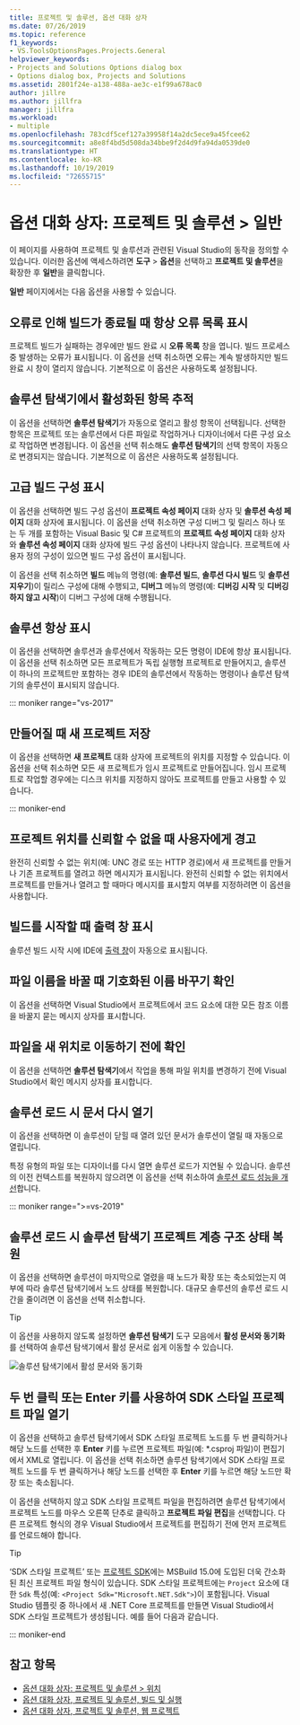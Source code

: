 ```yaml
---
title: 프로젝트 및 솔루션, 옵션 대화 상자
ms.date: 07/26/2019
ms.topic: reference
f1_keywords:
- VS.ToolsOptionsPages.Projects.General
helpviewer_keywords:
- Projects and Solutions Options dialog box
- Options dialog box, Projects and Solutions
ms.assetid: 2801f24e-a138-488a-ae3c-e1f99a678ac0
author: jillre
ms.author: jillfra
manager: jillfra
ms.workload:
- multiple
ms.openlocfilehash: 783cdf5cef127a39958f14a2dc5ece9a45fcee62
ms.sourcegitcommit: a8e8f4bd5d508da34bbe9f2d4d9fa94da0539de0
ms.translationtype: HT
ms.contentlocale: ko-KR
ms.lasthandoff: 10/19/2019
ms.locfileid: "72655715"
---
```

# <a name="options-dialog-box-projects-and-solutions--general"></a>옵션 대화 상자: 프로젝트 및 솔루션 \> 일반

이 페이지를 사용하여 프로젝트 및 솔루션과 관련된 Visual Studio의 동작을 정의할 수 있습니다. 이러한 옵션에 액세스하려면 **도구** > **옵션**을 선택하고 **프로젝트 및 솔루션**을 확장한 후 **일반**을 클릭합니다.

**일반** 페이지에서는 다음 옵션을 사용할 수 있습니다.

## <a name="always-show-error-list-if-build-finishes-with-errors"></a>오류로 인해 빌드가 종료될 때 항상 오류 목록 표시

프로젝트 빌드가 실패하는 경우에만 빌드 완료 시 **오류 목록** 창을 엽니다. 빌드 프로세스 중 발생하는 오류가 표시됩니다. 이 옵션을 선택 취소하면 오류는 계속 발생하지만 빌드 완료 시 창이 열리지 않습니다. 기본적으로 이 옵션은 사용하도록 설정됩니다.

## <a name="track-active-item-in-solution-explorer"></a>솔루션 탐색기에서 활성화된 항목 추적

이 옵션을 선택하면 **솔루션 탐색기**가 자동으로 열리고 활성 항목이 선택됩니다. 선택한 항목은 프로젝트 또는 솔루션에서 다른 파일로 작업하거나 디자이너에서 다른 구성 요소로 작업하면 변경됩니다. 이 옵션을 선택 취소해도 **솔루션 탐색기**의 선택 항목이 자동으로 변경되지는 않습니다. 기본적으로 이 옵션은 사용하도록 설정됩니다.

## <a name="show-advanced-build-configurations"></a>고급 빌드 구성 표시

이 옵션을 선택하면 빌드 구성 옵션이 **프로젝트 속성 페이지** 대화 상자 및 **솔루션 속성 페이지** 대화 상자에 표시됩니다. 이 옵션을 선택 취소하면 구성 디버그 및 릴리스 하나 또는 두 개를 포함하는 Visual Basic 및 C# 프로젝트의 **프로젝트 속성 페이지** 대화 상자와 **솔루션 속성 페이지** 대화 상자에 빌드 구성 옵션이 나타나지 않습니다. 프로젝트에 사용자 정의 구성이 있으면 빌드 구성 옵션이 표시됩니다.

이 옵션을 선택 취소하면 **빌드** 메뉴의 명령(예: **솔루션 빌드**, **솔루션 다시 빌드** 및 **솔루션 지우기**)이 릴리스 구성에 대해 수행되고, **디버그** 메뉴의 명령(예: **디버깅 시작** 및 **디버깅하지 않고 시작**)이 디버그 구성에 대해 수행됩니다.

## <a name="always-show-solution"></a>솔루션 항상 표시

이 옵션을 선택하면 솔루션과 솔루션에서 작동하는 모든 명령이 IDE에 항상 표시됩니다. 이 옵션을 선택 취소하면 모든 프로젝트가 독립 실행형 프로젝트로 만들어지고, 솔루션이 하나의 프로젝트만 포함하는 경우 IDE의 솔루션에서 작동하는 명령이나 솔루션 탐색기의 솔루션이 표시되지 않습니다.

::: moniker range="vs-2017"

## <a name="save-new-projects-when-created"></a>만들어질 때 새 프로젝트 저장

이 옵션을 선택하면 **새 프로젝트** 대화 상자에 프로젝트의 위치를 지정할 수 있습니다. 이 옵션을 선택 취소하면 모든 새 프로젝트가 임시 프로젝트로 만들어집니다. 임시 프로젝트로 작업할 경우에는 디스크 위치를 지정하지 않아도 프로젝트를 만들고 사용할 수 있습니다.

::: moniker-end

## <a name="warn-user-when-the-project-location-is-not-trusted"></a>프로젝트 위치를 신뢰할 수 없을 때 사용자에게 경고

완전히 신뢰할 수 없는 위치(예: UNC 경로 또는 HTTP 경로)에서 새 프로젝트를 만들거나 기존 프로젝트를 열려고 하면 메시지가 표시됩니다. 완전히 신뢰할 수 없는 위치에서 프로젝트를 만들거나 열려고 할 때마다 메시지를 표시할지 여부를 지정하려면 이 옵션을 사용합니다.

## <a name="show-output-window-when-build-starts"></a>빌드를 시작할 때 출력 창 표시

솔루션 빌드 시작 시에 IDE에 [출력 창](../../ide/reference/output-window.md)이 자동으로 표시됩니다.

## <a name="prompt-for-symbolic-renaming-when-renaming-files"></a>파일 이름을 바꿀 때 기호화된 이름 바꾸기 확인

이 옵션을 선택하면 Visual Studio에서 프로젝트에서 코드 요소에 대한 모든 참조 이름을 바꿀지 묻는 메시지 상자를 표시합니다.

## <a name="prompt-before-moving-files-to-a-new-location"></a>파일을 새 위치로 이동하기 전에 확인

이 옵션을 선택하면 **솔루션 탐색기**에서 작업을 통해 파일 위치를 변경하기 전에 Visual Studio에서 확인 메시지 상자를 표시합니다.

## <a name="reopen-documents-on-solution-load"></a>솔루션 로드 시 문서 다시 열기

이 옵션을 선택하면 이 솔루션이 닫힐 때 열려 있던 문서가 솔루션이 열릴 때 자동으로 열립니다.

특정 유형의 파일 또는 디자이너를 다시 열면 솔루션 로드가 지연될 수 있습니다. 솔루션의 이전 컨텍스트를 복원하지 않으려면 이 옵션을 선택 취소하여 [솔루션 로드 성능을 개선](../../ide/visual-studio-performance-tips-and-tricks.md#disable-automatic-file-restore)합니다.

::: moniker range=">=vs-2019"

## <a name="restore-solution-explorer-project-hierarchy-state-on-solution-load"></a>솔루션 로드 시 솔루션 탐색기 프로젝트 계층 구조 상태 복원

이 옵션을 선택하면 솔루션이 마지막으로 열렸을 때 노드가 확장 또는 축소되었는지 여부에 따라 솔루션 탐색기에서 노드 상태를 복원합니다. 대규모 솔루션의 솔루션 로드 시간을 줄이려면 이 옵션을 선택 취소합니다.

> [!TIP]
> 이 옵션을 사용하지 않도록 설정하면 **솔루션 탐색기** 도구 모음에서 **활성 문서와 동기화**를 선택하여 솔루션 탐색기에서 활성 문서로 쉽게 이동할 수 있습니다.
>
> ![솔루션 탐색기에서 활성 문서와 동기화](media/sync-active-document.png)

## <a name="open-sdk-style-project-files-with-double-click-or-the-enter-key"></a>두 번 클릭 또는 Enter 키를 사용하여 SDK 스타일 프로젝트 파일 열기

이 옵션을 선택하고 솔루션 탐색기에서 SDK 스타일 프로젝트 노드를 두 번 클릭하거나 해당 노드를 선택한 후 **Enter** 키를 누르면 프로젝트 파일(예: \*.csproj 파일)이 편집기에서 XML로 열립니다. 이 옵션을 선택 취소하면 솔루션 탐색기에서 SDK 스타일 프로젝트 노드를 두 번 클릭하거나 해당 노드를 선택한 후 **Enter** 키를 누르면 해당 노드만 확장 또는 축소됩니다.

이 옵션을 선택하지 않고 SDK 스타일 프로젝트 파일을 편집하려면 솔루션 탐색기에서 프로젝트 노드를 마우스 오른쪽 단추로 클릭하고 **프로젝트 파일 편집**을 선택합니다. 다른 프로젝트 형식의 경우 Visual Studio에서 프로젝트를 편집하기 전에 먼저 프로젝트를 언로드해야 합니다.

> [!TIP]
> ‘SDK 스타일 프로젝트’ 또는 [프로젝트 SDK](../../msbuild/how-to-use-project-sdk.md)에는 MSBuild 15.0에 도입된 더욱 간소화된 최신 프로젝트 파일 형식이 있습니다.  SDK 스타일 프로젝트에는 `Project` 요소에 대한 `Sdk` 특성(예: `<Project Sdk="Microsoft.NET.Sdk">`)이 포함됩니다. Visual Studio 템플릿 중 하나에서 새 .NET Core 프로젝트를 만들면 Visual Studio에서 SDK 스타일 프로젝트가 생성됩니다. 예를 들어 다음과 같습니다.

::: moniker-end

## <a name="see-also"></a>참고 항목

- [옵션 대화 상자: 프로젝트 및 솔루션 \> 위치](projects-solutions-locations-options.md)
- [옵션 대화 상자, 프로젝트 및 솔루션, 빌드 및 실행](../../ide/reference/options-dialog-box-projects-and-solutions-build-and-run.md)
- [옵션 대화 상자, 프로젝트 및 솔루션, 웹 프로젝트](../../ide/reference/options-dialog-box-projects-and-solutions-web-projects.md)
